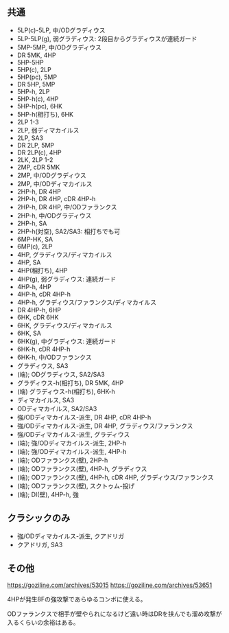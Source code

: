 ## 共通

- 5LP(c)-5LP, 中/ODグラディウス
- 5LP-5LP(g), 弱グラディウス: 2段目からグラディウスが連続ガード
- 5MP-5MP, 中/ODグラディウス
- DR 5MK, 4HP
- 5HP-5HP
- 5HP(c), 2LP
- 5HP(pc), 5MP
- DR 5HP, 5MP
- 5HP-h, 2LP
- 5HP-h(c), 4HP
- 5HP-h(pc), 6HK
- 5HP-h(相打ち), 6HK
- 2LP 1-3
- 2LP, 弱ディマカイルス
- 2LP, SA3
- DR 2LP, 5MP
- DR 2LP(c), 4HP
- 2LK, 2LP 1-2
- 2MP, cDR 5MK
- 2MP, 中/ODグラディウス
- 2MP, 中/ODディマカイルス
- 2HP-h, DR 4HP
- 2HP-h, DR 4HP, cDR 4HP-h
- 2HP-h, DR 4HP, 中/ODファランクス
- 2HP-h, 中/ODグラディウス
- 2HP-h, SA
- 2HP-h(対空), SA2/SA3: 相打ちでも可
- 6MP-HK, SA
- 6MP(c), 2LP
- 4HP, グラディウス/ディマカイルス
- 4HP, SA
- 4HP(相打ち), 4HP
- 4HP(g), 弱グラディウス: 連続ガード
- 4HP-h, 4HP
- 4HP-h, cDR 4HP-h
- 4HP-h, グラディウス/ファランクス/ディマカイルス
- DR 4HP-h, 6HP
- 6HK, cDR 6HK
- 6HK, グラディウス/ディマカイルス
- 6HK, SA
- 6HK(g), 中グラディウス: 連続ガード
- 6HK-h, cDR 4HP-h
- 6HK-h, 中/ODファランクス
- グラディウス, SA3
- (端); ODグラディウス, SA2/SA3
- グラディウス-h(相打ち), DR 5MK, 4HP
- (端) グラディウス-h(相打ち), 6HK-h
- ディマカイルス, SA3
- ODディマカイルス, SA2/SA3
- 強/ODディマカイルス-派生, DR 4HP, cDR 4HP-h
- 強/ODディマカイルス-派生, DR 4HP, グラディウス/ファランクス
- 強/ODディマカイルス-派生, グラディウス
- (端); 強/ODディマカイルス-派生, 2HP-h
- (端); 強/ODディマカイルス-派生, 4HP-h
- (端); ODファランクス(壁), 2HP-h
- (端); ODファランクス(壁), 4HP-h, グラディウス
- (端); ODファランクス(壁), 4HP-h, cDR 4HP, グラディウス/ファランクス
- (端); ODファランクス(壁), スクトゥム-投げ
- (端); DI(壁), 4HP-h, 強

## クラシックのみ

- 強/ODディマカイルス-派生, クアドリガ
- クアドリガ, SA3

## その他

https://goziline.com/archives/53015
https://goziline.com/archives/53651

4HPが発生8Fの強攻撃であらゆるコンボに使える。

ODファランクスで相手が壁やられになるけど遠い時はDRを挟んでも溜め攻撃が入るくらいの余裕はある。
